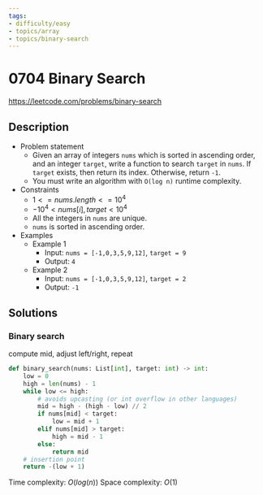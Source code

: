 ```yaml
---
tags:
- difficulty/easy
- topics/array
- topics/binary-search
---
```


# 0704 Binary Search

<https://leetcode.com/problems/binary-search>

## Description

- Problem statement
    - Given an array of integers `nums` which is sorted in ascending order, and an integer `target`, write a function to search `target` in `nums`. If `target` exists, then return its index. Otherwise, return `-1`.
    - You must write an algorithm with `O(log n)` runtime complexity.
- Constraints
    - $1 <= nums.length <= 10^4$
    - $-10^4 < nums[i], target < 10^4$
    - All the integers in `nums` are unique.
    - `nums` is sorted in ascending order.
- Examples
    - Example 1
        - Input: `nums = [-1,0,3,5,9,12]`, `target = 9`
        - Output: `4`
    - Example 2
        - Input: `nums = [-1,0,3,5,9,12]`, `target = 2`
        - Output: `-1`

## Solutions

### Binary search

compute mid, adjust left/right, repeat

```python
def binary_search(nums: List[int], target: int) -> int:
    low = 0
    high = len(nums) - 1
    while low <= high:
        # avoids upcasting (or int overflow in other languages)
        mid = high - (high - low) // 2
        if nums[mid] < target:
            low = mid + 1
        elif nums[mid] > target:
            high = mid - 1
        else:
            return mid
    # insertion point
    return -(low + 1)
```

Time complexity: $O(log(n))$
Space complexity: $O(1)$
